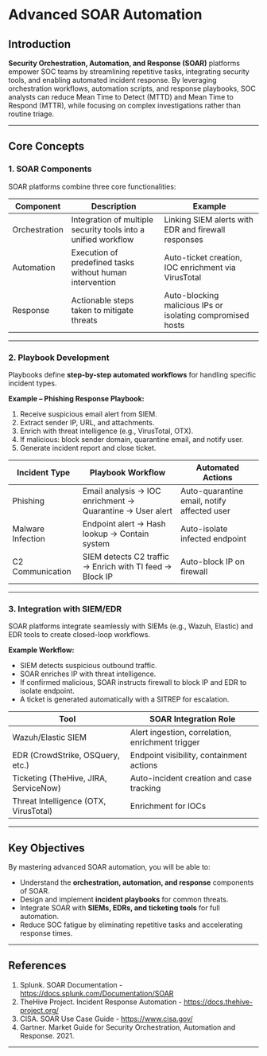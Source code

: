 # Advanced SOAR Automation  

## Introduction  
**Security Orchestration, Automation, and Response (SOAR)** platforms empower SOC teams by streamlining repetitive tasks, integrating security tools, and enabling automated incident response. By leveraging orchestration workflows, automation scripts, and response playbooks, SOC analysts can reduce Mean Time to Detect (MTTD) and Mean Time to Respond (MTTR), while focusing on complex investigations rather than routine triage.  

---

## Core Concepts  

### 1. SOAR Components  
SOAR platforms combine three core functionalities:  

| Component         | Description                                                    | Example                                                    |
|-------------------|----------------------------------------------------------------|------------------------------------------------------------|
| Orchestration     | Integration of multiple security tools into a unified workflow | Linking SIEM alerts with EDR and firewall responses        |
| Automation        | Execution of predefined tasks without human intervention       | Auto-ticket creation, IOC enrichment via VirusTotal        |
| Response          | Actionable steps taken to mitigate threats                     | Auto-blocking malicious IPs or isolating compromised hosts |

---

### 2. Playbook Development  
Playbooks define **step-by-step automated workflows** for handling specific incident types.  

**Example – Phishing Response Playbook:**  
1. Receive suspicious email alert from SIEM.  
2. Extract sender IP, URL, and attachments.  
3. Enrich with threat intelligence (e.g., VirusTotal, OTX).  
4. If malicious: block sender domain, quarantine email, and notify user.  
5. Generate incident report and close ticket.  

| Incident Type     | Playbook Workflow                                         | Automated Actions                           |
|-------------------|-----------------------------------------------------------|---------------------------------------------|
| Phishing          | Email analysis → IOC enrichment → Quarantine → User alert | Auto-quarantine email, notify affected user |
| Malware Infection | Endpoint alert → Hash lookup → Contain system             | Auto-isolate infected endpoint              |
| C2 Communication  | SIEM detects C2 traffic → Enrich with TI feed → Block IP  | Auto-block IP on firewall                   |

---

### 3. Integration with SIEM/EDR  
SOAR platforms integrate seamlessly with SIEMs (e.g., Wazuh, Elastic) and EDR tools to create closed-loop workflows.  

**Example Workflow:**  
- SIEM detects suspicious outbound traffic.  
- SOAR enriches IP with threat intelligence.  
- If confirmed malicious, SOAR instructs firewall to block IP and EDR to isolate endpoint.  
- A ticket is generated automatically with a SITREP for escalation.  

| Tool                                      | SOAR Integration Role                            |
|-------------------------------------------|--------------------------------------------------|
| Wazuh/Elastic SIEM                        | Alert ingestion, correlation, enrichment trigger |
| EDR (CrowdStrike, OSQuery, etc.)          | Endpoint visibility, containment actions         |
| Ticketing (TheHive, JIRA, ServiceNow)     | Auto-incident creation and case tracking         |
| Threat Intelligence (OTX, VirusTotal)     | Enrichment for IOCs                              |

---

## Key Objectives  
By mastering advanced SOAR automation, you will be able to:  
- Understand the **orchestration, automation, and response** components of SOAR.  
- Design and implement **incident playbooks** for common threats.  
- Integrate SOAR with **SIEMs, EDRs, and ticketing tools** for full automation.  
- Reduce SOC fatigue by eliminating repetitive tasks and accelerating response times.  

---

## References  
1. Splunk. SOAR Documentation - https://docs.splunk.com/Documentation/SOAR
2. TheHive Project. Incident Response Automation - https://docs.thehive-project.org/
3. CISA. SOAR Use Case Guide - https://www.cisa.gov/
4. Gartner. Market Guide for Security Orchestration, Automation and Response. 2021.  

---
